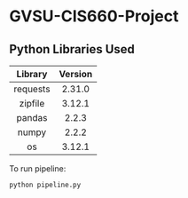 # GVSU-CIS660-Project

## Python Libraries Used

| Library  | Version |
|:--------:|:-------:|
| requests | 2.31.0  |
| zipfile  | 3.12.1  |
| pandas   | 2.2.3   |
| numpy    | 2.2.2   |
| os       | 3.12.1  |

To run pipeline:
```
python pipeline.py
```
